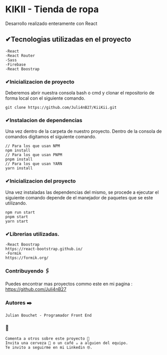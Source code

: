 # KIKII - Tienda de ropa

Desarrollo realizado enteramente con React

## ✔Tecnologias utilizadas en el proyecto
```
-React
-React Router
-Sass
-Firebase
-React Boostrap 
```

### ✔Inicializacion de proyecto

Deberemos abrir nuestra consola bash o cmd y clonar el repositorio de forma local con el siguiente comando.
```
git clone https://github.com/Juli4nB27/KiiKii.git
```
### ✔Instalacion de dependencias

Una vez dentro de la carpeta de nuestro proyecto. Dentro de la consola de comandos digitamos el siguiente comando.
```
// Para los que usan NPM
npm install
// Para los que usan PNPM 
pnpm install
// Para los que usan YARN
yarn install
```
### ✔Inicializacion del proyecto
Una vez instaladas las dependencias del mismo, se procede a ejecutar el siguiente comando depende de el manejador de paquetes que se este utilizando.
```
npm run start
pnpm start
yarn start
```
### ✔Librerias utilizadas.
```
-React Boostrap
https://react-bootstrap.github.io/
-Formik
https://formik.org/
```
### Contribuyendo 🖇️

Puedes encontrar mas proyectos commo este en mi pagina : https://github.com/Juli4nB27

### Autores ✒️
```
Julian Bouchet - Programador Front End 
```
### 🎁
```
Comenta a otros sobre este proyecto 📢
Invita una cerveza 🍺 o un café ☕ a alguien del equipo.
Te invito a seguirme en mi Linkedin 🤓.
```